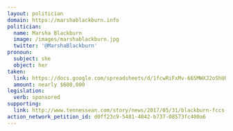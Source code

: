 ```yaml
---
layout: politician
domain: https://marshablackburn.info
politician:
  name: Marsha Blackburn
  image: /images/marshablackburn.jpg
  twitter: '@MarshaBlackburn'
pronoun:
  subject: she
  object: her
taken:
  link: https://docs.google.com/spreadsheets/d/1fcwRiFxMv-665MWXJ2oShU0I_rMe1uUjhw-rYV4FOJ8
  amount: nearly $600,000
legislation: 
  verb: sponsored
supporting:
  link: http://www.tennessean.com/story/news/2017/05/31/blackburn-fccs-rollback-net-neutrality-rules-a-positive-step/356558001/
action_network_petition_id: d0ff23c9-5481-4842-b737-08573fc400a6
---
```

